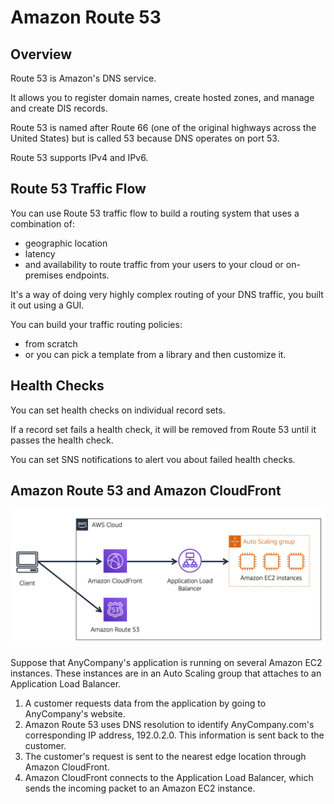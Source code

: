 # Amazon Route 53

## Overview

Route 53 is Amazon's DNS service.

It allows you to register domain names, create hosted zones, and manage and create DIS records.

Route 53 is named after Route 66 (one of the original highways across the United States) but is called 53 because DNS operates on port 53.

Route 53 supports IPv4 and IPv6.


## Route 53 Traffic Flow

You can use Route 53 traffic flow to build a routing system that uses a combination of:
- geographic location
- latency
- and availability to route traffic
from your users to your cloud or on-premises endpoints.

It's a way of doing very highly complex routing of your DNS traffic, you built it out using a GUI.

You can build your traffic routing policies:
- from scratch
- or you can pick a template from a library and then customize it.


## Health Checks

You can set health checks on individual record sets.

If a record set fails a health check, it will be removed from Route 53 until it passes the health check.

You can set SNS notifications to alert vou about failed health checks.


## Amazon Route 53 and Amazon CloudFront 

![](./images/route-53-cloudfront.png)

Suppose that AnyCompany's application is running on several Amazon EC2 instances. These instances are in an Auto Scaling group that attaches to an Application Load Balancer. 

1. A customer requests data from the application by going to AnyCompany's website. 
1. Amazon Route 53 uses DNS resolution to identify AnyCompany.com's corresponding IP address, 192.0.2.0. This information is sent back to the customer. 
1. The customer's request is sent to the nearest edge location through Amazon CloudFront. 
1. Amazon CloudFront connects to the Application Load Balancer, which sends the incoming packet to an Amazon EC2 instance.
